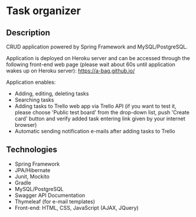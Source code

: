 # **Task organizer**

## Description
CRUD application powered by Spring Framework and MySQL/PostgreSQL.

Application is deployed on Heroku server and can be accessed through the following front-end web page (please wait about 60s until application wakes up on Heroku server): https://a-bag.github.io/

Application enables:
 - Adding, editing, deleting tasks
 - Searching tasks 
 - Adding tasks to Trello web app via Trello API (if you want to test it, please choose 'Public test board' from the drop-down list, push 'Create card' button and verify added task entering link given by your internet browser)
 - Automatic sending notification e-mails after adding tasks to Trello

## Technologies

 - Spring Framework
 - JPA/Hibernate
 - Junit, Mockito
 - Gradle
 - MySQL/PostgreSQL
 - Swagger API Documentation
 - Thymeleaf (for e-mail templates) 
 - Front-end: HTML, CSS, JavaScript (AJAX, JQuery)


